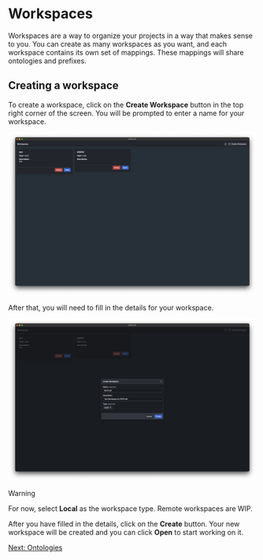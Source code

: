 # Workspaces

Workspaces are a way to organize your projects in a way that makes sense to you.
You can create as many workspaces as you want, and each workspace contains its
own set of mappings. These mappings will share ontologies and prefixes.

## Creating a workspace

To create a workspace, click on the **Create Workspace** button in the top right
corner of the screen. You will be prompted to enter a name for your workspace.

![Workspaces Screenshot](imgs/workspaces.png)

After that, you will need to fill in the details for your workspace.

![Create Workspace Screenshot](imgs/create-workspace.png)

> [!Warning]
>
> For now, select **Local** as the workspace type. Remote workspaces are WIP.

After you have filled in the details, click on the **Create** button. Your new
workspace will be created and you can click **Open** to start working on it.

[Next: Ontologies](/guide/ontologies.md)
